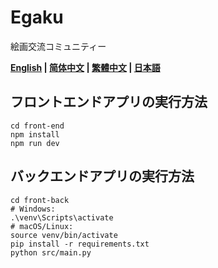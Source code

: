 # Egaku

絵画交流コミュニティー

**[English](README.md) | [简体中文](README_hans.md) | [繁體中文](README_hant.md) | [日本語](README_jp.md)**

## フロントエンドアプリの実行方法

```shell
cd front-end
npm install
npm run dev
```

## バックエンドアプリの実行方法

```shell
cd front-back
# Windows:
.\venv\Scripts\activate
# macOS/Linux:
source venv/bin/activate
pip install -r requirements.txt
python src/main.py
```
